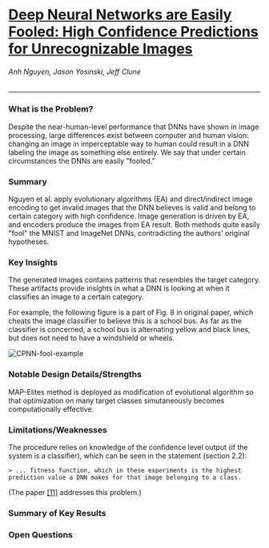 # [Deep Neural Networks are Easily Fooled: High Confidence Predictions for Unrecognizable Images](https://arxiv.org/pdf/1412.1897.pdf)

###### Anh Nguyen, Jason Yosinski, Jeff Clune

---

### What is the Problem?

Despite the near-human-level performance that DNNs have shown in image processing, large differences exist between computer and human vision: changing an image in imperceptable way to human could result in a DNN labeling the image as something else entirely. We say that under certain circumstances the DNNs are easily "fooled."

### Summary

Nguyen et al. apply evolutionary algorithms (EA) and direct/indirect image encoding to get invalid images that the DNN believes is valid and belong to certain category with high confidence. Image generation is driven by EA, and encoders produce the images from EA result. Both methods quite easily "fool" the MNIST and ImageNet DNNs, contradicting the authors' original hypotheses.

### Key Insights

The generated images contains patterns that resembles the target category. These artifacts provide insights in what a DNN is looking at when it classifies an image to a certain category. 

For example, the following figure is a part of Fig. 8 in original paper, which cheats the image classifier to believe this is a school bus. As far as the classifier is concerned, a school bus is alternating yellow and black lines, but does not need to have a windshield or wheels.

![CPNN-fool-example](dnn-fooling-fig-8.jpg)

### Notable Design Details/Strengths

MAP-Elites method is deployed as modification of evolutional algorithm so that optimization on many target classes simutaneously becomes computationally effective.

### Limitations/Weaknesses

The procedure relies on knowledge of the confidence level output (if the system is a classifier), which can be seen in the statement (section 2.2): 

    > ... fitness function, which in these experiments is the highest prediction value a DNN makes for that image belonging to a class.

(The paper [[11]](https://arxiv.org/pdf/1710.11342.pdf) addresses this problem.)

### Summary of Key Results

### Open Questions

